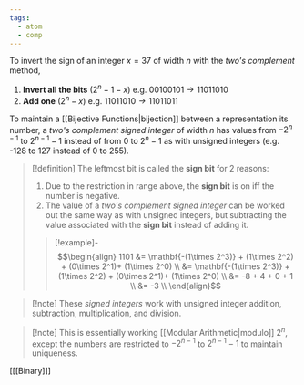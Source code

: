 ```yaml
---
tags:
  - atom
  - comp
---
```

To invert the sign of an integer $x = 37$ of width $n$ with the *two's complement* method,
1. **Invert all the bits** ($2^n - 1 - x$)
   e.g. $00100101 \to 11011010$
2. **Add one** $(2^n  - x)$
   e.g. $11011010 \to 11011011$

To maintain a [[Bijective Functions|bijection]] between a representation its number, a *two's complement signed integer* of width $n$ has values from $-2^{n-1}$ to $2^{n-1}-1$ instead of from $0$ to $2^n-1$ as with unsigned integers (e.g. -128 to 127 instead of 0 to 255).

> [!definition] The leftmost bit is called the **sign bit** for 2 reasons:
> 1. Due to the restriction in range above, the **sign bit** is on iff the number is negative.
> 2. The value of a *two's complement signed integer* can be worked out the same way as with unsigned integers, but subtracting the value associated with the **sign bit** instead of adding it.
> > [!example]-
> > $$\begin{align}
> > 	1101 &= \mathbf{-(1\times 2^3)} + (1\times 2^2)  + (0\times 2^1)+ (1\times 2^0) \\
> > 	&= \mathbf{-(1\times 2^3)} + (1\times 2^2)  + (0\times 2^1)+ (1\times 2^0) \\
> > 	&= -8 + 4 + 0 + 1 \\
> > 	&= -3 \\
> > \end{align}$$

> [!note] These *signed integers* work with unsigned integer addition, subtraction, multiplication, and division.

> [!note] This is essentially working [[Modular Arithmetic|modulo]] $2^n$, except the numbers are restricted to $-2^{n-1}$ to $2^{n-1}-1$ to maintain uniqueness.

\[[[Binary]]\]